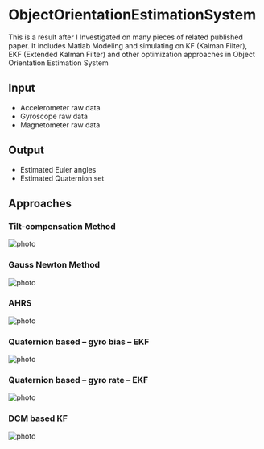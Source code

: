 # ObjectOrientationEstimationSystem
This is a result after I Investigated on many pieces of related published paper. It includes Matlab Modeling and simulating on KF (Kalman Filter), EKF (Extended Kalman Filter) and other optimization approaches in Object Orientation Estimation System

## Input
* Accelerometer raw data
* Gyroscope raw data
* Magnetometer raw data

## Output
* Estimated Euler angles
* Estimated Quaternion set

## Approaches
### Tilt-compensation Method  
![photo](https://github.com/jimmyvo2410/ObjectOrientationEstimationSystem/blob/master/Matlab/pic/tilt-2.jpg)

### Gauss Newton Method 
![photo](https://github.com/jimmyvo2410/ObjectOrientationEstimationSystem/blob/master/Matlab/pic/GN-2.jpg)

### AHRS
![photo](https://github.com/jimmyvo2410/ObjectOrientationEstimationSystem/blob/master/Matlab/pic/ahrs-2.jpg)

### Quaternion based – gyro bias – EKF 
![photo](https://github.com/jimmyvo2410/ObjectOrientationEstimationSystem/blob/master/Matlab/pic/EKFbias-tilt-2.jpg)

### Quaternion based – gyro rate – EKF
![photo](https://github.com/jimmyvo2410/ObjectOrientationEstimationSystem/blob/master/Matlab/pic/EKFgyro-tilt-2.jpg)

### DCM based KF 
![photo](https://github.com/jimmyvo2410/ObjectOrientationEstimationSystem/blob/master/Matlab/pic/KFdcm-2.jpg)

